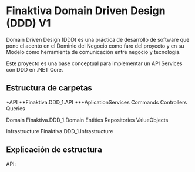 # Finaktiva Domain Driven Design (DDD) V1

Domain Driven Design (DDD) es una práctica de desarrollo de software que pone el acento en el Dominio del Negocio como faro del proyecto 
y en su Modelo como herramienta de comunicación entre negocio y tecnología.

Este proyecto es una base conceptual para implementar un API Services con DDD en .NET Core.


## Estructura de carpetas

*API
	**Finaktiva.DDD_1.API
		***AplicationServices
		Commands
		Controllers
		Queries

Domain
	Finaktiva.DDD_1.Domain
		Entities
		Repositories
		ValueObjects
	
Infrastructure
	Finaktiva.DDD_1.Infrastructure
	
	
## Explicación de estructura


API: 